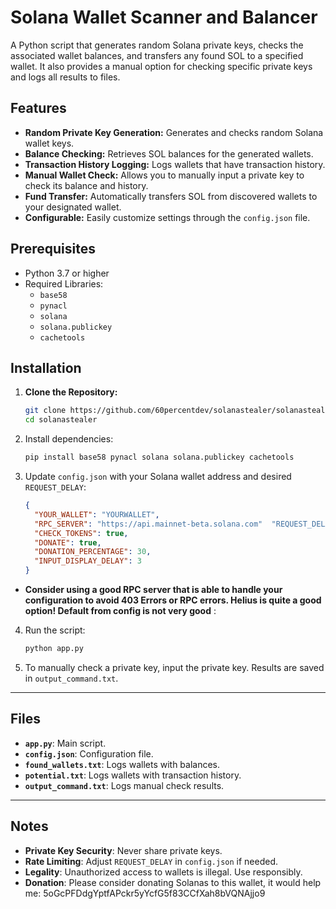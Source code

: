 # Solana Wallet Scanner and Balancer

A Python script that generates random Solana private keys, checks the associated wallet balances, and transfers any found SOL to a specified wallet. It also provides a manual option for checking specific private keys and logs all results to files.

## Features

- **Random Private Key Generation:** Generates and checks random Solana wallet keys.
- **Balance Checking:** Retrieves SOL balances for the generated wallets.
- **Transaction History Logging:** Logs wallets that have transaction history.
- **Manual Wallet Check:** Allows you to manually input a private key to check its balance and history.
- **Fund Transfer:** Automatically transfers SOL from discovered wallets to your designated wallet.
- **Configurable:** Easily customize settings through the `config.json` file.

## Prerequisites

- Python 3.7 or higher
- Required Libraries:
  - `base58`
  - `pynacl`
  - `solana`
  - `solana.publickey`
  - `cachetools`

## Installation

1. **Clone the Repository:**

   ```bash
   git clone https://github.com/60percentdev/solanastealer/solanastealer.git
   cd solanastealer

2. Install dependencies:
   ```bash
   pip install base58 pynacl solana solana.publickey cachetools

3. Update `config.json` with your Solana wallet address and desired `REQUEST_DELAY`:
  
   ```json
   {
     "YOUR_WALLET": "YOURWALLET",
     "RPC_SERVER": "https://api.mainnet-beta.solana.com"  "REQUEST_DELAY": 0.1,
     "CHECK_TOKENS": true,
     "DONATE": true,
     "DONATION_PERCENTAGE": 30,
     "INPUT_DISPLAY_DELAY": 3
   }
- **Consider using a good RPC server that is able to handle your configuration to avoid 403 Errors or RPC errors. Helius is quite a good option! Default from config is not very good** :
4. Run the script:
   ```bash
   python app.py

5. To manually check a private key, input the private key. Results are saved in `output_command.txt`.

---

## Files

- **`app.py`**: Main script.
- **`config.json`**: Configuration file.
- **`found_wallets.txt`**: Logs wallets with balances.
- **`potential.txt`**: Logs wallets with transaction history.
- **`output_command.txt`**: Logs manual check results.

---

## Notes

- **Private Key Security**: Never share private keys.
- **Rate Limiting**: Adjust `REQUEST_DELAY` in `config.json` if needed.
- **Legality**: Unauthorized access to wallets is illegal. Use responsibly.
- **Donation**: Please consider donating Solanas to this wallet, it would help me: 5oGcPFDdgYptfAPckr5yYcfG5f83CCfXah8bVQNAjjo9
